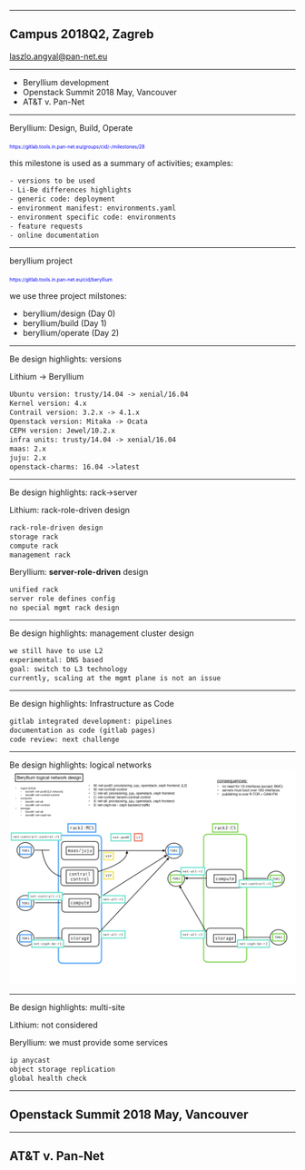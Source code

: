 
---
## Campus 2018Q2, Zagreb
laszlo.angyal@pan-net.eu

---
- Beryllium development
- Openstack Summit 2018 May, Vancouver
- AT&T v. Pan-Net

---
Beryllium: Design, Build, Operate

<span style="font-size:0.6em; color:blue">
https://gitlab.tools.in.pan-net.eu/groups/cid/-/milestones/28
</span>

this milestone is used as a summary of activities; examples:
```
- versions to be used
- Li-Be differences highlights
- generic code: deployment
- environment manifest: environments.yaml
- environment specific code: environments
- feature requests
- online documentation
```

---
beryllium project

<span style="font-size:0.6em; color:blue">
https://gitlab.tools.in.pan-net.eu/cid/beryllium
</span>

we use three project milstones:
- beryllium/design (Day 0)
- beryllium/build (Day 1)
- beryllium/operate (Day 2)

---
Be design highlights: versions

Lithium -> Beryllium
```
Ubuntu version: trusty/14.04 -> xenial/16.04
Kernel version: 4.x
Contrail version: 3.2.x -> 4.1.x
Openstack version: Mitaka -> Ocata
CEPH version: Jewel/10.2.x 
infra units: trusty/14.04 -> xenial/16.04
maas: 2.x
juju: 2.x
openstack-charms: 16.04 ->latest
```

---
Be design highlights: rack->server

Lithium: rack-role-driven design
```
rack-role-driven design
storage rack
compute rack
management rack
```

Beryllium: **server-role-driven** design
```
unified rack
server role defines config
no special mgmt rack design
```

---
Be design highlights: management cluster design

```
we still have to use L2
experimental: DNS based
goal: switch to L3 technology
currently, scaling at the mgmt plane is not an issue
```

---
Be design highlights: Infrastructure as Code

```
gitlab integrated development: pipelines
documentation as code (gitlab pages)
code review: next challenge
```

---
Be design highlights: logical networks
![ic-network-design.001.png](ic-network-design.001.png)

---
Be design highlights: multi-site

Lithium: not considered

Beryllium: we must provide some services
```
ip anycast
object storage replication
global health check
```

---
## Openstack Summit 2018 May, Vancouver


---
## AT&T v. Pan-Net


